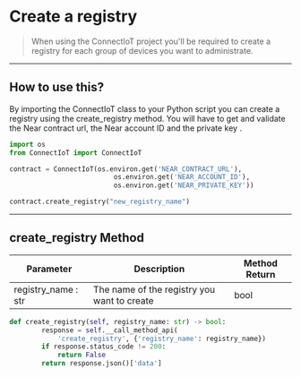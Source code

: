 # Create a registry

>When using the ConnectIoT project you'll be required to create a registry for each group of devices you want to administrate.

---
## How to use this?
By importing the ConnectIoT class to your Python script you can create a registry using the create_registry method. You will have to get and validate the Near contract url, the Near account ID and the private key .

```py
import os
from ConnectIoT import ConnectIoT

contract = ConnectIoT(os.environ.get('NEAR_CONTRACT_URL'),
                          os.environ.get('NEAR_ACCOUNT_ID'),
                          os.environ.get('NEAR_PRIVATE_KEY'))

contract.create_registry("new_registry_name")
```

---
## create_registry Method
|Parameter                                     |Description|Method Return                                                        |                                                      
 ------------------------------------------ | ------ |--------------------------------------------------------------------------------------------------------------------------- |
| registry_name : str                  | The name of the registry you want to create  |bool                                                                                                                                
```py
def create_registry(self, registry_name: str) -> bool:
        response = self.__call_method_api(
            'create_registry', {'registry_name': registry_name})
        if response.status_code != 200:
            return False
        return response.json()['data']
```